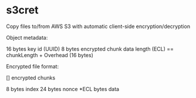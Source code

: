 # s3cret

Copy files to/from AWS S3 with automatic client-side encryption/decryption

Object metadata:

16 bytes      key id (UUID)
8 bytes       encrypted chunk data length (ECL) == chunkLength + Overhead (16 bytes)

Encrypted file format:

[] encrypted chunks

  8 bytes               index
  24 bytes              nonce
  *ECL bytes            data
